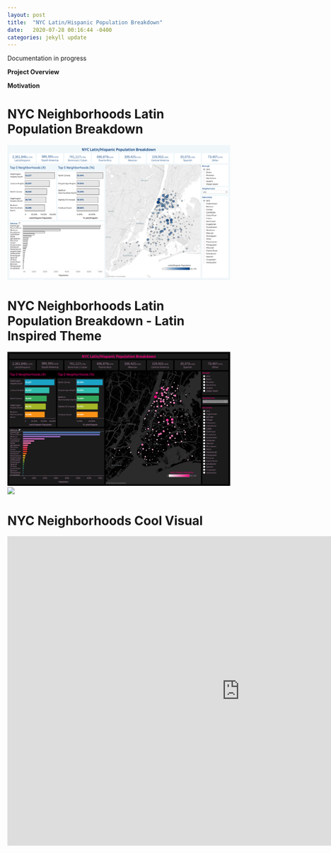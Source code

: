```yaml
---
layout: post
title:  "NYC Latin/Hispanic Population Breakdown"
date:   2020-07-28 00:16:44 -0400
categories: jekyll update
---
```


Documentation in progress

**Project Overview**


**Motivation**



# NYC Neighborhoods Latin Population Breakdown
<img src="/assets/img/NYC-Latin-White.png">

# NYC Neighborhoods Latin Population Breakdown - Latin Inspired Theme
<img src="/assets/img/NYC-Latin-Black.png">
<img src="/assets/img/NYC-Latin-Yellow.png">


# NYC Neighborhoods Cool Visual
<iframe frameborder="0" height="700" width="1050" scrolling="no" src="https://public.tableau.com/views/NYCNeighborhoods/Dashboard2?:language=en&:display_count=y&publish=yes&:origin=viz_share_link:showVizHome=no&:embed=yes"> </iframe>
